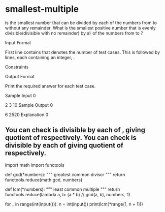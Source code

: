 # smallest-multiple
 is the smallest number that can be divided by each of the numbers from  to  without any remainder.
What is the smallest positive number that is evenly divisible(divisible with no remainder) by all of the numbers from  to ?

Input Format

First line contains  that denotes the number of test cases. This is followed by  lines, each containing an integer, .

Constraints

Output Format

Print the required answer for each test case.

Sample Input 0

2
3
10
Sample Output 0

6
2520
Explanation 0

You can check  is divisible by each of , giving quotient of  respectively.
You can check  is divisible by each of  giving quotient of  respectively.
------------------------------------------------------------------------------------
import math
import functools


def gcd(*numbers):
    """ greatest common divisor """
    return functools.reduce(math.gcd, numbers)


def lcm(*numbers):
    """ least common multiple """
    return functools.reduce(lambda a, b: (a * b) // gcd(a, b), numbers, 1)

for _ in range(int(input())):
    n = int(input())
    print(lcm(*range(1, n + 1)))
